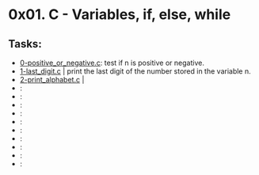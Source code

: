 # 0x01. C - Variables, if, else, while
## Tasks:

* [0-positive_or_negative.c](./0-positive_or_negative.c): test if n is positive or negative.
* [1-last_digit.c](./1-last_digit.c) | print the last digit of the number stored in the variable n.
* [2-print_alphabet.c](./2-print_alphabet.c) |
* []():
* []():
* []():
* []():
* []():
* []():
* []():
* []():
* []():
* []():
